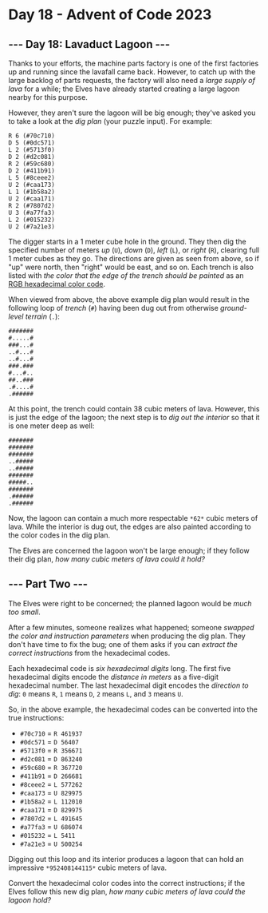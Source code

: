# Day 18 - Advent of Code 2023

## --- Day 18: Lavaduct Lagoon ---

Thanks to your efforts, the machine parts factory is one of the first factories
up and running since the lavafall came back. However, to catch up with the large
backlog of parts requests, the factory will also need a *large supply of lava*
for a while; the Elves have already started creating a large lagoon nearby for
this purpose.

However, they aren't sure the lagoon will be big enough; they've asked you to
take a look at the *dig plan* (your puzzle input). For example:

```
R 6 (#70c710)
D 5 (#0dc571)
L 2 (#5713f0)
D 2 (#d2c081)
R 2 (#59c680)
D 2 (#411b91)
L 5 (#8ceee2)
U 2 (#caa173)
L 1 (#1b58a2)
U 2 (#caa171)
R 2 (#7807d2)
U 3 (#a77fa3)
L 2 (#015232)
U 2 (#7a21e3)
```

The digger starts in a 1 meter cube hole in the ground. They then dig the
specified number of meters *up* (`U`), *down* (`D`), *left* (`L`), or *right*
(`R`), clearing full 1 meter cubes as they go. The directions are given as seen
from above, so if "up" were north, then "right" would be east, and so on. Each
trench is also listed with *the color that the edge of the trench should be
painted* as an [RGB hexadecimal color
code](https://en.wikipedia.org/wiki/RGB_color_model#Numeric_representations).

When viewed from above, the above example dig plan would result in the following
loop of *trench* (`#`) having been dug out from otherwise *ground-level terrain*
(`.`):

```
#######
#.....#
###...#
..#...#
..#...#
###.###
#...#..
##..###
.#....#
.######
```

At this point, the trench could contain 38 cubic meters of lava. However, this
is just the edge of the lagoon; the next step is to *dig out the interior* so
that it is one meter deep as well:

```
#######
#######
#######
..#####
..#####
#######
#####..
#######
.######
.######
```

Now, the lagoon can contain a much more respectable `*62*` cubic meters of lava.
While the interior is dug out, the edges are also painted according to the color
codes in the dig plan.

The Elves are concerned the lagoon won't be large enough; if they follow their
dig plan, *how many cubic meters of lava could it hold?*

## --- Part Two ---

The Elves were right to be concerned; the planned lagoon would be *much too
small*.

After a few minutes, someone realizes what happened; someone *swapped the color
and instruction parameters* when producing the dig plan. They don't have time to
fix the bug; one of them asks if you can *extract the correct instructions* from
the hexadecimal codes.

Each hexadecimal code is *six hexadecimal digits* long. The first five
hexadecimal digits encode the *distance in meters* as a five-digit hexadecimal
number. The last hexadecimal digit encodes the *direction to dig*: `0` means
`R`, `1` means `D`, `2` means `L`, and `3` means `U`.

So, in the above example, the hexadecimal codes can be converted into the true
instructions:

- `#70c710` = `R 461937`
- `#0dc571` = `D 56407`
- `#5713f0` = `R 356671`
- `#d2c081` = `D 863240`
- `#59c680` = `R 367720`
- `#411b91` = `D 266681`
- `#8ceee2` = `L 577262`
- `#caa173` = `U 829975`
- `#1b58a2` = `L 112010`
- `#caa171` = `D 829975`
- `#7807d2` = `L 491645`
- `#a77fa3` = `U 686074`
- `#015232` = `L 5411`
- `#7a21e3` = `U 500254`

Digging out this loop and its interior produces a lagoon that can hold an
impressive `*952408144115*` cubic meters of lava.

Convert the hexadecimal color codes into the correct instructions; if the Elves
follow this new dig plan, *how many cubic meters of lava could the lagoon hold?*
